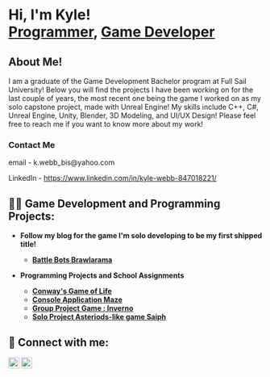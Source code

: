 <h1>Hi, I'm Kyle! <br/><a href="https://github.com/joshmadakor1">Programmer</a>, <a href="https://www.linkedin.com/in/joshmadakor/">Game Developer</a></h1>

<h2> About Me!</h2>
I am a graduate of the Game Development Bachelor program at Full Sail University! Below you will find the projects I have been working on for the last couple of years, the most recent one being the game I worked on as my solo capstone project, made with Unreal Engine! My skills include C++, C#, Unreal Engine, Unity, Blender, 3D Modeling, and UI/UX Design! Please feel free to reach me if you want to know more about my work!

<h3>Contact Me</h3>
email - k.webb_bis@yahoo.com

LinkedIn - https://www.linkedin.com/in/kyle-webb-847018221/

<h2>👨‍💻 Game Development and Programming Projects:</h2>

- <b>Follow my blog for the game I'm solo developing to be my first shipped title!<b>
  - [Battle Bots Brawlarama](https://battlebotsbrawlarama.wordpress.com/)


- <b>Programming Projects and School Assignments</b>
  - [Conway's Game of Life](https://github.com/KyleWebb96/GameofLife)
  - [Console Application Maze](https://github.com/KyleWebb96/ConsoleApplicationMaze)
  - [Group Project Game : Inverno](https://github.com/KyleWebb96/IronTigersFPSGame)
  - [Solo Project Asteriods-like game Saiph](https://github.com/FullSailGameStudies/saiph-august2022-KyleWebb96)


<h2> 🤳 Connect with me:</h2>

[<img align="left" alt="KyleWebb | LinkedIn" width="22px" src="https://cdn.jsdelivr.net/npm/simple-icons@v3/icons/linkedin.svg" />][linkedin]
[<img align="left" alt="KyleWebb | Instagram" width="22px" src="https://cdn.jsdelivr.net/npm/simple-icons@v3/icons/instagram.svg" />][instagram]

[instagram]: https://www.instagram.com/k.webb.az/
[linkedin]: https://www.linkedin.com/in/kyle-webb-847018221/
